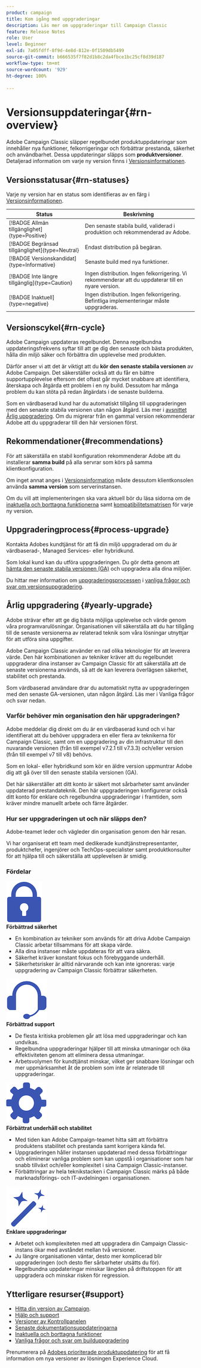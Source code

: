 ```yaml
---
product: campaign
title: Kom igång med uppgraderingar
description: Läs mer om uppgraderingar till Campaign Classic
feature: Release Notes
role: User
level: Beginner
exl-id: 7a05fdff-8f9d-4e8d-812e-0f1509db5499
source-git-commit: b666535f7f82d1b8c2da4fbce1bc25cf8d39d187
workflow-type: tm+mt
source-wordcount: '929'
ht-degree: 100%

---
```


# Versionsuppdateringar{#rn-overview}



Adobe Campaign Classic släpper regelbundet produktuppdateringar som innehåller nya funktioner, felkorrigeringar och förbättrar prestanda, säkerhet och användbarhet. Dessa uppdateringar släpps som **produktversioner**. Detaljerad information om varje ny version finns i [Versionsinformationen](latest-release.md).

## Versionsstatusar{#rn-statuses}

Varje ny version har en status som identifieras av en färg i [Versionsinformationen](latest-release.md).


| Status | Beskrivning |
|---|---|
| [!BADGE Allmän tillgänglighet]{type=Positive} | Den senaste stabila build, validerad i produktion och rekommenderad av Adobe. |
| [!BADGE Begränsad tillgänglighet]{type=Neutral} | Endast distribution på begäran. |
| [!BADGE Versionskandidat]{type=Informative} | Senaste build med nya funktioner. |
| [!BADGE Inte längre tillgänglig]{type=Caution} | Ingen distribution. Ingen felkorrigering. Vi rekommenderar att du uppdaterar till en nyare version. |
| [!BADGE Inaktuell]{type=negative} | Ingen distribution. Ingen felkorrigering. Befintliga implementeringar måste uppgraderas. |

<!--
![](assets/do-not-localize/green3.png) **General Availability** (GA) - Latest stable build, validated in production, and recommended by Adobe. 

![](assets/do-not-localize/limited3.png) **Limited Availability** (LA) - On-demand deployment only.

![](assets/do-not-localize/blue3.png) **Release Candidate** (RC) - Latest build with new capabilities.

![](assets/do-not-localize/orange3.png) **No longer available** - No deployment. No bug fix. Update to a newer build is recommended.

![](assets/do-not-localize/red3.png) **Deprecated** - No deployment. No bug fix. Existing implementations must be upgraded.
-->

## Versionscykel{#rn-cycle}

Adobe Campaign uppdateras regelbundet. Denna regelbundna uppdateringsfrekvens syftar till att ge dig den senaste och bästa produkten, hålla din miljö säker och förbättra din upplevelse med produkten.

Därför anser vi att det är viktigt att du **kör den senaste stabila versionen** av Adobe Campaign. Det säkerställer också att du får en bättre supportupplevelse eftersom det oftast går mycket snabbare att identifiera, återskapa och åtgärda ett problem i en ny build. Dessutom har många problem du kan stöta på redan åtgärdats i de senaste builderna.

Som en värdbaserad kund har du automatiskt tillgång till uppgraderingen med den senaste stabila versionen utan någon åtgärd. Läs mer i [avsnittet Årlig uppgradering](#yearly-upgrade). Om du migrerar från en gammal version rekommenderar Adobe att du uppgraderar till den här versionen först.

## Rekommendationer{#recommendations}

För att säkerställa en stabil konfiguration rekommenderar Adobe att du installerar **samma build** på alla servrar som körs på samma klientkonfiguration.

Om inget annat anges i [Versionsinformation](latest-release.md) måste dessutom klientkonsolen använda **samma version** som serverinstansen.

Om du vill att implementeringen ska vara aktuell bör du läsa sidorna om de [inaktuella och borttagna funktionerna](../../rn/using/deprecated-features.md) samt [kompatibilitetsmatrisen](../../rn/using/compatibility-matrix.md) för varje ny version.

## Uppgraderingprocess{#process-upgrade}

Kontakta Adobes kundtjänst för att få din miljö uppgraderad om du är värdbaserad-, Managed Services- eller hybridkund.

Som lokal kund kan du utföra uppgraderingen. Du gör detta genom att [hämta den senaste stabila versionen (GA)](https://experience.adobe.com/#/downloads/content/software-distribution/en/campaign.html) och uppgradera alla dina miljöer.

Du hittar mer information om [uppgraderingsprocessen](../../production/using/build-upgrade.md) i [vanliga frågor och svar om versionsuppgradering](../../platform/using/faq-build-upgrade.md).

## Årlig uppgradering {#yearly-upgrade}

Adobe strävar efter att ge dig bästa möjliga upplevelse och värde genom våra programvarulösningar. Organisationen vill säkerställa att du har tillgång till de senaste versionerna av relaterad teknik som våra lösningar utnyttjar för att utföra sina uppgifter.

Adobe Campaign Classic använder en rad olika teknologier för att leverera värde. Den här kombinationen av tekniker kräver att du regelbundet uppgraderar dina instanser av Campaign Classic för att säkerställa att de senaste versionerna används, så att de kan leverera överlägsen säkerhet, stabilitet och prestanda.

Som värdbaserad användare drar du automatiskt nytta av uppgraderingen med den senaste GA-versionen, utan någon åtgärd. Läs mer i Vanliga frågor och svar nedan.

### Varför behöver min organisation den här uppgraderingen?

Adobe meddelar dig direkt om du är en värdbaserad kund och vi har identifierat att du behöver uppgradera en eller flera av teknikerna för Campaign Classic, samt om en uppgradering av din infrastruktur till den nuvarande versionen (från till exempel v7.2.1 till v7.3.3) och/eller version (från till exempel v7 till v8) behövs.

Som en lokal- eller hybridkund som kör en äldre version uppmuntrar Adobe dig att gå över till den senaste stabila versionen (GA).

Det här säkerställer att ditt konto är säkert mot sårbarheter samt använder uppdaterad prestandateknik. Den här uppgraderingen konfigurerar också ditt konto för enklare och regelbundna uppgraderingar i framtiden, som kräver mindre manuellt arbete och färre åtgärder.

### Hur ser uppgraderingen ut och när släpps den?

Adobe-teamet leder och vägleder din organisation genom den här resan.

Vi har organiserat ett team med dedikerade kundtjänstrepresentanter, produktchefer, ingenjörer och TechOps-specialister samt produktkonsulter för att hjälpa till och säkerställa att upplevelsen är smidig.

### Fördelar

<tr>
  <td>
      <img alt="Säkerhet" src="assets/do-not-localize/security.png"/>
    <div>
    <strong>Förbättrad säkerhet</strong>
    </div>
    <ul>
    <li>En kombination av tekniker som används för att driva Adobe Campaign Classic arbetar tillsammans för att skapa värde.</li>
    <li>Alla dina instanser måste uppdateras för att vara säkra.</li>
    <li>Säkerhet kräver konstant fokus och förebyggande underhåll.</li>
    <li>Säkerhetsrisker är alltid närvarande och kan inte ignoreras: varje uppgradering av Campaign Classic förbättrar säkerheten.</li>
    </ul>
  </td>

<td>
      <img alt="Support" src="assets/do-not-localize/support.png" />
    <div>
    <strong>Förbättrad support</strong>
    </div>
    <ul>
    <li>De flesta kritiska problemen går att lösa med uppgraderingar och kan undvikas.</li>
    <li>Regelbundna uppgraderingar hjälper till att minska utmaningar och öka effektiviteten genom att eliminera dessa utmaningar.</li>
    <li>Arbetsvolymen för kundtjänst minskar, vilket ger snabbare lösningar och mer uppmärksamhet åt de problem som inte är relaterade till uppgraderingar.</li>
    </ul>
  </td>
</tr>

<tr>
  <td>
      <img alt="Underhåll" src="assets/do-not-localize/maintenance.png"/>
    <div>
    <strong>Förbättrat underhåll och stabilitet</strong>
    </div>
    <ul>
    <li>Med tiden kan Adobe Campaign-teamet hitta sätt att förbättra produktens stabilitet och prestanda samt korrigera kända fel.</li>
    <li>Uppgraderingen håller instansen uppdaterad med dessa förbättringar och eliminerar vanliga problem som kan uppstå i organisationer som har snabb tillväxt och/eller komplexitet i sina Campaign Classic-instanser.</li>
    <li>Förbättringar av hela teknikstacken i Campaign Classic märks på både marknadsförings- och IT-avdelningen i organisationen.</li>
    </ul>
  </td>

<td>
      <img alt="Builduppgradering" src="assets/do-not-localize/upgrades.png" />
    <div>
    <strong>Enklare uppgraderingar</strong>
    </a>
    </div>
    <ul>
    <li>Arbetet och komplexiteten med att uppgradera din Campaign Classic-instans ökar med avståndet mellan två versioner.</li>
    <li>Ju längre organisationen väntar, desto mer komplicerad blir uppgraderingen (och desto fler sårbarheter utsätts du för).</li>
    <li>Regelbundna uppdateringar minskar längden på driftstoppen för att uppgradera och minskar risken för regression.</li>
    </ul>
  </td>
</tr>
</table>

## Ytterligare resurser{#support}

* [Hitta din version av Campaign](../../platform/using/launching-adobe-campaign.md#getting-your-campaign-version).
* [Hjälp och support](../../support.md)
* [Versioner av Kontrollpanelen](https://experienceleague.adobe.com/docs/control-panel/using/release-notes.html?lang=sv)
* [Senaste dokumentationsuppdateringarna](../../rn/using/documentation-updates.md)
* [Inaktuella och borttagna funktioner](../../rn/using/deprecated-features.md)
* [Vanliga frågor och svar om builduppgradering](../../platform/using/faq-build-upgrade.md)

Prenumerera på [Adobes prioriterade produktuppdatering](https://www.adobe.com/se/subscription/priority-product-update.html) för att få information om nya versioner av lösningen Experience Cloud.
